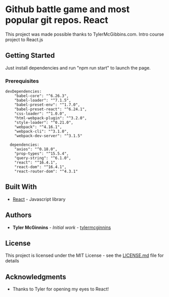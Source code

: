 # Github battle game and most popular git repos. React

This project was made possible thanks to TylerMcGibbins.com.
Intro course project to React.js

## Getting Started

Just install dependencies and run "npm run start" to launch the page.

### Prerequisites

```
devDependencies: 
    "babel-core": "^6.26.3",
    "babel-loader": "^7.1.5",
    "babel-preset-env": "^1.7.0",
    "babel-preset-react": "^6.24.1",
    "css-loader": "^1.0.0",
    "html-webpack-plugin": "^3.2.0",
    "style-loader": "^0.21.0",
    "webpack": "^4.16.1",
    "webpack-cli": "^3.1.0",
    "webpack-dev-server": "^3.1.5"
  
  dependencies: 
    "axios": "^0.18.0",
    "prop-types": "^15.5.4",
    "query-string": "^6.1.0",
    "react": "^16.4.1",
    "react-dom": "^16.4.1",
    "react-router-dom": "^4.3.1"
```


## Built With

* [React](https://reactjs.org/) - Javascript library


## Authors

* **Tyler McGinnins** - *Initial work* - [tylermcginnins](https://github.com/tylermcginnis)


## License

This project is licensed under the MIT License - see the [LICENSE.md](LICENSE.md) file for details

## Acknowledgments

* Thanks to Tyler for opening my eyes to React!

